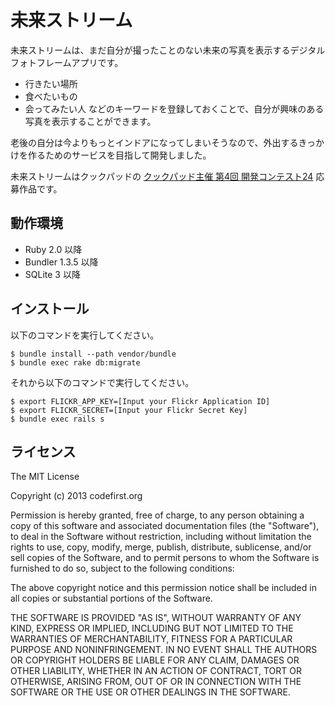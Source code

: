 # 未来ストリーム

未来ストリームは、まだ自分が撮ったことのない未来の写真を表示するデジタルフォトフレームアプリです。

* 行きたい場所
* 食べたいもの
* 会ってみたい人
などのキーワードを登録しておくことで、自分が興味のある写真を表示することができます。

老後の自分は今よりもっとインドアになってしまいそうなので、外出するきっかけを作るためのサービスを目指して開発しました。

未来ストリームはクックパッドの [クックパッド主催 第4回 開発コンテスト24](http://info.cookpad.com/24contest4) 応募作品です。

## 動作環境

* Ruby 2.0 以降
* Bundler 1.3.5 以降
* SQLite 3 以降

## インストール

以下のコマンドを実行してください。

    $ bundle install --path vendor/bundle
    $ bundle exec rake db:migrate

それから以下のコマンドで実行してください。

    $ export FLICKR_APP_KEY=[Input your Flickr Application ID]
    $ export FLICKR_SECRET=[Input your Flickr Secret Key]
    $ bundle exec rails s

## ライセンス

The MIT License

Copyright (c) 2013 codefirst.org

Permission is hereby granted, free of charge, to any person obtaining a copy
of this software and associated documentation files (the "Software"), to deal
in the Software without restriction, including without limitation the rights
to use, copy, modify, merge, publish, distribute, sublicense, and/or sell
copies of the Software, and to permit persons to whom the Software is
furnished to do so, subject to the following conditions:

The above copyright notice and this permission notice shall be included in
all copies or substantial portions of the Software.

THE SOFTWARE IS PROVIDED "AS IS", WITHOUT WARRANTY OF ANY KIND, EXPRESS OR
IMPLIED, INCLUDING BUT NOT LIMITED TO THE WARRANTIES OF MERCHANTABILITY,
FITNESS FOR A PARTICULAR PURPOSE AND NONINFRINGEMENT. IN NO EVENT SHALL THE
AUTHORS OR COPYRIGHT HOLDERS BE LIABLE FOR ANY CLAIM, DAMAGES OR OTHER
LIABILITY, WHETHER IN AN ACTION OF CONTRACT, TORT OR OTHERWISE, ARISING FROM,
OUT OF OR IN CONNECTION WITH THE SOFTWARE OR THE USE OR OTHER DEALINGS IN
THE SOFTWARE.
